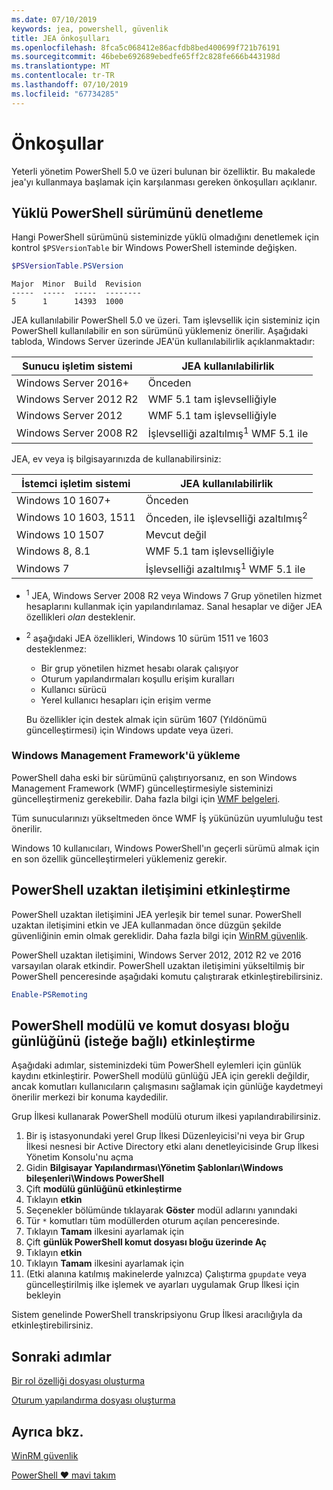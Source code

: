 ```yaml
---
ms.date: 07/10/2019
keywords: jea, powershell, güvenlik
title: JEA önkoşulları
ms.openlocfilehash: 8fca5c068412e86acfdb8bed400699f721b76191
ms.sourcegitcommit: 46bebe692689ebedfe65ff2c828fe666b443198d
ms.translationtype: MT
ms.contentlocale: tr-TR
ms.lasthandoff: 07/10/2019
ms.locfileid: "67734285"
---
```

# <a name="prerequisites"></a>Önkoşullar

Yeterli yönetim PowerShell 5.0 ve üzeri bulunan bir özelliktir. Bu makalede jea'yı kullanmaya başlamak için karşılanması gereken önkoşulları açıklanır.


## <a name="check-which-version-of-powershell-is-installed"></a>Yüklü PowerShell sürümünü denetleme

Hangi PowerShell sürümünü sisteminizde yüklü olmadığını denetlemek için kontrol `$PSVersionTable` bir Windows PowerShell isteminde değişken.

```powershell
$PSVersionTable.PSVersion
```

```Output
Major  Minor  Build  Revision
-----  -----  -----  --------
5      1      14393  1000
```

JEA kullanılabilir PowerShell 5.0 ve üzeri. Tam işlevsellik için sisteminiz için PowerShell kullanılabilir en son sürümünü yüklemeniz önerilir. Aşağıdaki tabloda, Windows Server üzerinde JEA'ün kullanılabilirlik açıklanmaktadır:

| Sunucu işletim sistemi |                JEA kullanılabilirlik                |
| ----------------------- | ---------------------------------------------- |
| Windows Server 2016+    | Önceden                                   |
| Windows Server 2012 R2  | WMF 5.1 tam işlevselliğiyle                |
| Windows Server 2012     | WMF 5.1 tam işlevselliğiyle                |
| Windows Server 2008 R2  | İşlevselliği azaltılmış<sup>1</sup> WMF 5.1 ile |

JEA, ev veya iş bilgisayarınızda de kullanabilirsiniz:

| İstemci işletim sistemi |                   JEA kullanılabilirlik                   |
| ----------------------- | ---------------------------------------------------- |
| Windows 10 1607+        | Önceden                                         |
| Windows 10 1603, 1511   | Önceden, ile işlevselliği azaltılmış<sup>2</sup> |
| Windows 10 1507         | Mevcut değil                                        |
| Windows 8, 8.1          | WMF 5.1 tam işlevselliğiyle                      |
| Windows 7               | İşlevselliği azaltılmış<sup>1</sup> WMF 5.1 ile       |

- <sup>1</sup> JEA, Windows Server 2008 R2 veya Windows 7 Grup yönetilen hizmet hesaplarını kullanmak için yapılandırılamaz. Sanal hesaplar ve diğer JEA özellikleri *olan* desteklenir.

- <sup>2</sup> aşağıdaki JEA özellikleri, Windows 10 sürüm 1511 ve 1603 desteklenmez:

  - Bir grup yönetilen hizmet hesabı olarak çalışıyor
  - Oturum yapılandırmaları koşullu erişim kuralları
  - Kullanıcı sürücü
  - Yerel kullanıcı hesapları için erişim verme

  Bu özellikler için destek almak için sürüm 1607 (Yıldönümü güncelleştirmesi) için Windows update veya üzeri.

### <a name="install-windows-management-framework"></a>Windows Management Framework'ü yükleme

PowerShell daha eski bir sürümünü çalıştırıyorsanız, en son Windows Management Framework (WMF) güncelleştirmesiyle sisteminizi güncelleştirmeniz gerekebilir. Daha fazla bilgi için [WMF belgeleri](/powershell/wmf/overview).

Tüm sunucularınızı yükseltmeden önce WMF İş yükünüzün uyumluluğu test önerilir.

Windows 10 kullanıcıları, Windows PowerShell'ın geçerli sürümü almak için en son özellik güncelleştirmeleri yüklemeniz gerekir.

## <a name="enable-powershell-remoting"></a>PowerShell uzaktan iletişimini etkinleştirme

PowerShell uzaktan iletişimini JEA yerleşik bir temel sunar. PowerShell uzaktan iletişimini etkin ve JEA kullanmadan önce düzgün şekilde güvenliğinin emin olmak gereklidir. Daha fazla bilgi için [WinRM güvenlik](/powershell/scripting/learn/remoting/winrmsecurity).

PowerShell uzaktan iletişimini, Windows Server 2012, 2012 R2 ve 2016 varsayılan olarak etkindir. PowerShell uzaktan iletişimini yükseltilmiş bir PowerShell penceresinde aşağıdaki komutu çalıştırarak etkinleştirebilirsiniz.

```powershell
Enable-PSRemoting
```

## <a name="enable-powershell-module-and-script-block-logging-optional"></a>PowerShell modülü ve komut dosyası bloğu günlüğünü (isteğe bağlı) etkinleştirme

Aşağıdaki adımlar, sisteminizdeki tüm PowerShell eylemleri için günlük kaydını etkinleştirir. PowerShell modülü günlüğü JEA için gerekli değildir, ancak komutları kullanıcıların çalışmasını sağlamak için günlüğe kaydetmeyi önerilir merkezi bir konuma kaydedilir.

Grup İlkesi kullanarak PowerShell modülü oturum ilkesi yapılandırabilirsiniz.

1. Bir iş istasyonundaki yerel Grup İlkesi Düzenleyicisi'ni veya bir Grup İlkesi nesnesi bir Active Directory etki alanı denetleyicisinde Grup İlkesi Yönetim Konsolu'nu açma
2. Gidin **Bilgisayar Yapılandırması\\Yönetim Şablonları\\Windows bileşenleri\\Windows PowerShell**
3. Çift **modülü günlüğünü etkinleştirme**
4. Tıklayın **etkin**
5. Seçenekler bölümünde tıklayarak **Göster** modül adlarını yanındaki
6. Tür `*` komutları tüm modüllerden oturum açılan penceresinde.
7. Tıklayın **Tamam** ilkesini ayarlamak için
8. Çift **günlük PowerShell komut dosyası bloğu üzerinde Aç**
9. Tıklayın **etkin**
10. Tıklayın **Tamam** ilkesini ayarlamak için
11. (Etki alanına katılmış makinelerde yalnızca) Çalıştırma `gpupdate` veya güncelleştirilmiş ilke işlemek ve ayarları uygulamak Grup İlkesi için bekleyin

Sistem genelinde PowerShell transkripsiyonu Grup İlkesi aracılığıyla da etkinleştirebilirsiniz.

## <a name="next-steps"></a>Sonraki adımlar

[Bir rol özelliği dosyası oluşturma](role-capabilities.md)

[Oturum yapılandırma dosyası oluşturma](session-configurations.md)

## <a name="see-also"></a>Ayrıca bkz.

[WinRM güvenlik](/powershell/scripting/learn/remoting/winrmsecurity)

[PowerShell ♥ mavi takım](https://devblogs.microsoft.com/powershell/powershell-the-blue-team/)
